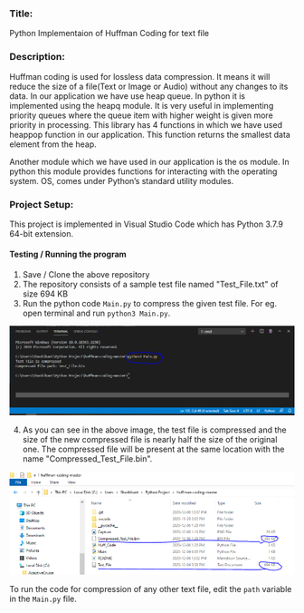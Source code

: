### Title: 
Python Implementaion of Huffman Coding for text file
### Description:
Huffman coding is used for lossless data compression. It means it will reduce the size of a file(Text or Image or Audio) without any changes to its data.
In our application we have use heap queue. In python it is implemented using the heapq module. It is very useful in implementing priority queues where the queue item with higher weight is given more priority in processing. This library has 4 functions in which we have used heappop function in our application. This function returns the smallest data element from the heap.

Another module which we have used in our application is the os module. In python this module provides functions for interacting with the operating system. OS, comes under Python’s standard utility modules.
### Project Setup:
This project is implemented in Visual Studio Code which has Python 3.7.9 64-bit extension.

#### Testing / Running the program

1. Save / Clone the above repository
2. The repository consists of a sample test file named "Test_File.txt" of size 694 KB
3. Run the python code `Main.py` to compress the given test file. For eg. open terminal and run `python3 Main.py`.

![Capture](Capture.PNG)

4. As you can see in the above image, the test file is compressed and the size of the new compressed file is nearly half the size of the original one. The compressed file will be present at the same location with the name "Compressed_Test_File.bin".

![Result](Result.PNG)


To run the code for compression of any other text file, edit the `path` variable in the `Main.py` file. 
